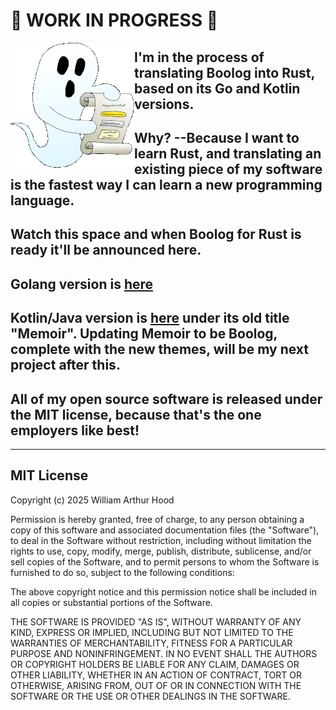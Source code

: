 # 🚧 WORK IN PROGRESS 🚧
<img align="left" src="examples/boolog-logo-sm.gif">

## I'm in the process of translating Boolog into Rust, based on its Go and Kotlin versions.

## Why? --Because I want to learn Rust, and translating an existing piece of my software is the fastest way I can learn a new programming language.

## Watch this space and when Boolog for Rust is ready it'll be announced here.

## Golang version is [here](../boolog-go)

## Kotlin/Java version is [here](../Hoodland-Open-Source-Projects) under its old title "Memoir". Updating Memoir to be Boolog, complete with the new themes, will be my next project after this.

## All of my open source software is released under the MIT license, because that's the one employers like best!

---
## MIT License
Copyright (c) 2025 William Arthur Hood

Permission is hereby granted, free of charge, to any person obtaining a copy
of this software and associated documentation files (the "Software"), to deal
in the Software without restriction, including without limitation the rights to
use, copy, modify, merge, publish, distribute, sublicense, and/or sell copies
of the Software, and to permit persons to whom the Software is furnished
to do so, subject to the following conditions:

The above copyright notice and this permission notice shall be included
in all copies or substantial portions of the Software.

THE SOFTWARE IS PROVIDED "AS IS", WITHOUT WARRANTY OF ANY KIND,
EXPRESS OR IMPLIED, INCLUDING BUT NOT LIMITED TO THE WARRANTIES
OF MERCHANTABILITY, FITNESS FOR A PARTICULAR PURPOSE AND
NONINFRINGEMENT. IN NO EVENT SHALL THE AUTHORS OR COPYRIGHT
HOLDERS BE LIABLE FOR ANY CLAIM, DAMAGES OR OTHER LIABILITY,
WHETHER IN AN ACTION OF CONTRACT, TORT OR OTHERWISE, ARISING
FROM, OUT OF OR IN CONNECTION WITH THE SOFTWARE OR THE USE OR
OTHER DEALINGS IN THE SOFTWARE.
